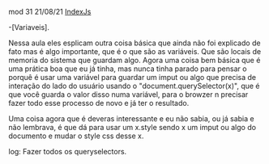 mod 31                                             21/08/21
[IndexJs](../IndexJs.md)

-[Variaveis].

Nessa aula eles esplicam outra coisa básica que ainda não
foi explicado de fato mas é algo importante, que é o que
são as variáveis. Que são locais de memoria do sistema
que guardam algo.
Agora uma coisa bem básica que é uma prática boa que eu
já tinha, mas nunca tinha parado para pensar o porquê é
usar uma variável para guardar um imput ou algo que precisa
de interação do lado do usuário usando o 
"document.querySelector(x)", que é que você guarda o valor
disso numa variável, para o browzer n precisar fazer todo
esse processo de novo e já ter o resultado.

Uma coisa agora que é deveras interessante e eu não sabia,
ou já sabia e não lembrava, é que dá para usar um x.style
sendo x um imput ou algo do documento e mudar o style css
desse x.

log:
    Fazer todos os queryselectors.
